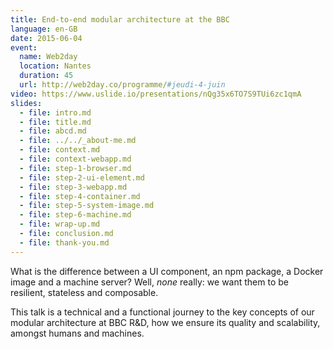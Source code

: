 ```yaml
---
title: End-to-end modular architecture at the BBC
language: en-GB
date: 2015-06-04
event:
  name: Web2day
  location: Nantes
  duration: 45
  url: http://web2day.co/programme/#jeudi-4-juin
video: https://www.uslide.io/presentations/nQg35x6TO7S9TUi6zc1qmA
slides:
  - file: intro.md
  - file: title.md
  - file: abcd.md
  - file: ../../_about-me.md
  - file: context.md
  - file: context-webapp.md
  - file: step-1-browser.md
  - file: step-2-ui-element.md
  - file: step-3-webapp.md
  - file: step-4-container.md
  - file: step-5-system-image.md
  - file: step-6-machine.md
  - file: wrap-up.md
  - file: conclusion.md
  - file: thank-you.md
---
```


What is the difference between a UI component, an npm package, a Docker image and a machine server? Well, *none* really: we want them to be resilient, stateless and composable.

This talk is a technical and a functional journey to the key concepts of our modular architecture at BBC R&D, how we ensure its quality and scalability, amongst humans and machines.
